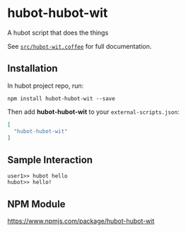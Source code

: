 # hubot-hubot-wit

A hubot script that does the things

See [`src/hubot-wit.coffee`](src/hubot-wit.coffee) for full documentation.

## Installation

In hubot project repo, run:

`npm install hubot-hubot-wit --save`

Then add **hubot-hubot-wit** to your `external-scripts.json`:

```json
[
  "hubot-hubot-wit"
]
```

## Sample Interaction

```
user1>> hubot hello
hubot>> hello!
```

## NPM Module

https://www.npmjs.com/package/hubot-hubot-wit
